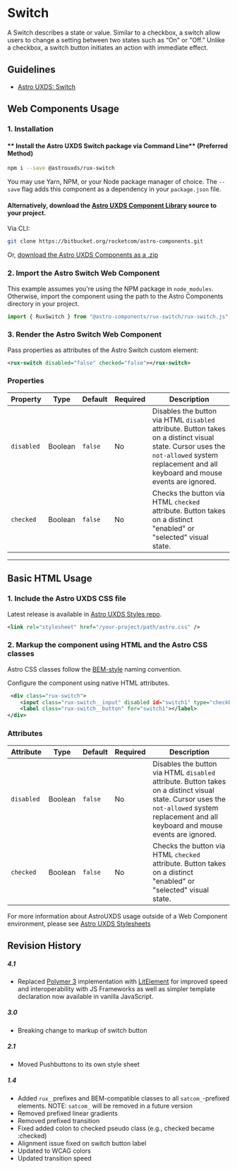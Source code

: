# Switch

A Switch describes a state or value. Similar to a checkbox, a switch allow users to change a setting between two states such as “On" or "Off.” Unlike a checkbox, a switch button initiates an action with immediate effect.

## Guidelines

- [Astro UXDS: Switch](http://www.astrouxds.com/ui-components/switch)

## Web Components Usage

### 1. Installation

#### ** Install the Astro UXDS Switch package via Command Line** (Preferred Method)

```sh
npm i --save @astrouxds/rux-switch
```

You may use Yarn, NPM, or your Node package manager of choice. The `--save` flag adds this component as a dependency in your `package.json` file.

#### **Alternatively**, download the [Astro UXDS Component Library](https://bitbucket.org/rocketcom/astro-components/src/master/) source to your project.

Via CLI:

```sh
git clone https://bitbucket.org/rocketcom/astro-components.git
```

Or, [download the Astro UXDS Components as a .zip](https://bitbucket.org/rocketcom/astro-components/get/master.zip)

### 2. Import the Astro Switch Web Component

This example assumes you're using the NPM package in `node_modules`. Otherwise, import the component using the path to the Astro Components directory in your project.

```javascript
import { RuxSwitch } from "@astro-components/rux-switch/rux-switch.js";
```

### 3. Render the Astro Switch Web Component
Pass properties as attributes of the Astro Switch custom element:

```xml
<rux-switch disabled="false" checked="false"></rux-switch>
```

### Properties

| Property | Type | Default | Required | Description |
| --- | --- | --- | --- | --- |
| `disabled` | Boolean | `false` | No | Disables the button via HTML `disabled` attribute. Button takes on a distinct visual state. Cursor uses the `not-allowed` system replacement and all keyboard and mouse events are ignored. |
| `checked`  | Boolean | `false` | No | Checks the button via HTML `checked` attribute. Button takes on a distinct "enabled" or "selected" visual state.                                                                            |

---

## Basic HTML Usage

### 1. Include the Astro UXDS CSS file

Latest release is available in [Astro UXDS Styles repo](https://bitbucket.org/rocketcom/astro-styles/src/master/).

```xml
<link rel="stylesheet" href="/your-project/path/astro.css" />
```

### 2. Markup the component using HTML and the Astro CSS classes
Astro CSS classes follow the [BEM-style](http://getbem.com/introduction/) naming convention. 

Configure the component using native HTML attributes.

```xml
 <div class="rux-switch">
    <input class="rux-switch__input" disabled id="switch1" type="checkbox">
    <label class="rux-switch__button" for="switch1"></label>
</div>
```
### Attributes

| Attribute | Type | Default | Required | Description |
| --- | --- | --- | --- | --- |
| `disabled` | Boolean | `false` | No | Disables the button via HTML `disabled` attribute. Button takes on a distinct visual state. Cursor uses the `not-allowed` system replacement and all keyboard and mouse events are ignored. |
| `checked`  | Boolean | `false` | No | Checks the button via HTML `checked` attribute. Button takes on a distinct "enabled" or "selected" visual state. |

For more information about AstroUXDS usage outside of a Web Component environment, please see [Astro UXDS Stylesheets](https://bitbucket.org/rocketcom/astro-styles)


## Revision History

##### **4.1**

- Replaced [Polymer 3](https://www.polymer-project.org) implementation with [LitElement](https://lit-element.polymer-project.org/) for improved speed and interoperability with JS Frameworks as well as simpler template declaration now available in vanilla JavaScript.

##### **3.0**

- Breaking change to markup of switch button

##### **2.1**

- Moved Pushbuttons to its own style sheet

##### **1.4**

- Added `rux_` prefixes and BEM-compatible classes to all `satcom_`-prefixed elements. NOTE: `satcom_` will be removed in a future version
- Removed prefixed linear gradients
- Removed prefixed transition
- Fixed added colon to checked pseudo class (e.g., checked became :checked)
- Alignment issue fixed on switch button label
- Updated to WCAG colors
- Updated transition speed